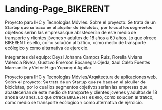 # Landing-Page_BIKERENT
Proyecto para IHC y Tecnologías Móviles.
Sobre el proyecto:
Se trata de un Startup que se basa en el alquiler de bicicletas, por lo cual los segmentos objetivos serían las empresas que abastecerían de este medio de transporte y clientes jóvenes y adultos de 18 años a 60 años. Lo que ofrece BIKERENT es ello, como solución al tráfico, como medio de transporte ecólogico y como alternativa de ejercicio.

Integrantes del equipo:
Deysi Johanna Campos Ruiz, Fiorella Viviana Valencia Rivera, Gustavo Emerson Bocanegra Ojeda, Saul Caleb Fuentes Marmanillo y Victor Hugo Yupanqui Aguilar.

Proyecto para IHC y Tecnologías Móviles/Arquitectura de aplicaciones web.
Sobre el proyecto:
Se trata de un Startup que se basa en el alquiler de bicicletas, por lo cual los segmentos objetivos serían las empresas que abastecerían de este medio de transporte y clientes jóvenes y adultos de 18 años a 60 años. Lo que ofrece BIKERENT es ello, como solución al tráfico, como medio de transporte ecólogico y como alternativa de ejercicio.
